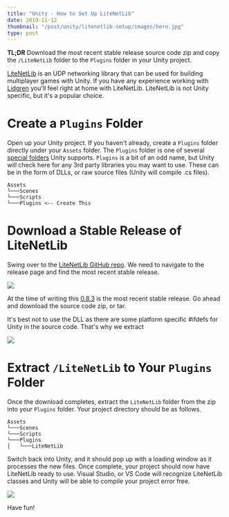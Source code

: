 ```yaml
---
title: "Unity - How to Set Up LiteNetLib"
date: 2019-11-12
thumbnail: "/post/unity/litenetlib-setup/images/hero.jpg"
type: post
---
```


**TL;DR** Download the most recent stable release source code zip and copy the `/LiteNetLib` folder to the `Plugins` folder in your Unity project.

[LiteNetLib](https://github.com/RevenantX/LiteNetLib) is an UDP networking library that can be used for building multiplayer games with Unity. If you have any experience working with [Lidgren](https://github.com/lidgren/lidgren-network-gen3) you'll feel right at home with LiteNetLib. LiteNetLib is not Unity specific, but it's a popular choice.

# Create a `Plugins` Folder

Open up your Unity project. If you haven't already, create a `Plugins` folder directly under your `Assets` folder. The `Plugins` folder is one of several [special folders](https://docs.unity3d.com/Manual/SpecialFolders.html) Unity supports. `Plugins` is a bit of an odd name, but Unity will check here for any 3rd party libraries you may want to use. These can be in the form of DLLs, or raw source files (Unity will compile .cs files).

```
Assets
└───Scenes
└───Scripts
└───Plugins <-- Create This
```

# Download a Stable Release of LiteNetLib

Swing over to the [LiteNetLib GitHub repo](https://github.com/RevenantX/LiteNetLib). We need to navigate to the release page and find the most recent stable release.

![](images/1.png)

At the time of writing this [0.8.3](https://github.com/RevenantX/LiteNetLib/releases/tag/v0.8.3) is the most recent stable release. Go ahead and download the source code zip, or tar.

It's best not to use the DLL as there are some platform specific #ifdefs for Unity in the source code. That's why we extract

![](images/2.png)

# Extract `/LiteNetLib` to Your `Plugins` Folder

Once the download completes, extract the `LiteNetLib` folder from the zip into your `Plugins` folder. Your project directory should be as follows.

```
Assets
└───Scenes
└───Scripts
└───Plugins
│   └───LiteNetLib
```

Switch back into Unity, and it should pop up with a loading window as it processes the new files. Once complete, your project should now have LiteNetLib ready to use. Visual Studio, or VS Code will recognize LiteNetLib classes and Unity will be able to compile your project error free.

![](images/3.png)

Have fun!
